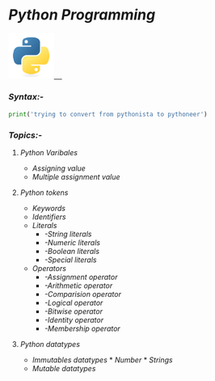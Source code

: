 # _Python Programming_ 

<a href="https://www.python.org" target="_blank"> <img src="https://raw.githubusercontent.com/devicons/devicon/master/icons/python/python-original.svg" alt="python" width="90" height="90"/>&nbsp;&nbsp;&nbsp;&nbsp; </a>

### _Syntax:-_
```python
print('trying to convert from pythonista to pythoneer')
```

### _Topics:-_

1. *Python Varibales*
      * *Assigning value*
      * *Multiple assignment value*
      
2. *Python tokens*
      * *Keywords*
      * *Identifiers*
      * *Literals*
           * *-String literals*
           * *-Numeric literals*
           * *-Boolean literals*
           * *-Special literals*
      * *Operators*
           * *-Assignment operator*     
           * *-Arithmetic operator*
           * *-Comparision operator*
           * *-Logical operator*
           * *-Bitwise operator*
           * *-Identity operator*
           * *-Membership operator*
      
3. *Python datatypes*
      * *Immutables datatypes*
            * *Number*
            * *Strings*
      * *Mutable datatypes*            
           


